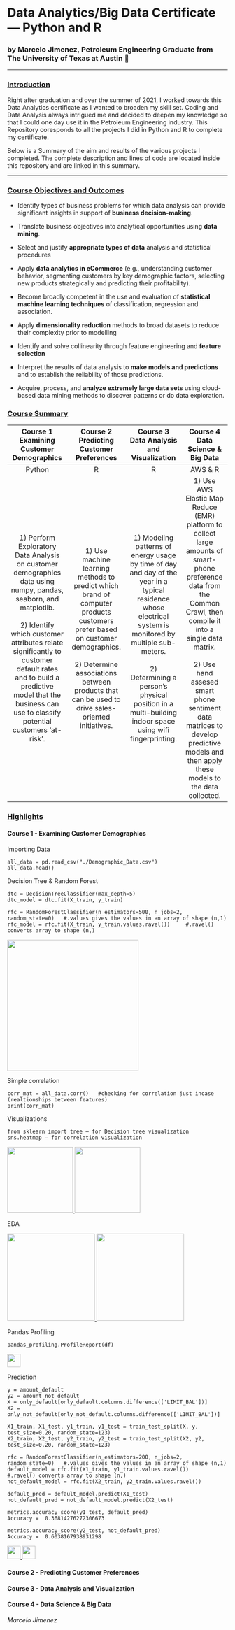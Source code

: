 # Data Analytics/Big Data Certificate — Python and R  
 
 
### by Marcelo Jimenez, Petroleum Engineering Graduate from The University of Texas at Austin 🤘

___
### <ins> Introduction </ins>

Right after graduation and over the summer of 2021, I worked towards this Data Analytics certificate as I wanted to broaden my skill set. Coding and Data Analysis always intrigued me and decided to deepen my knowledge so that I could one day use it in the Petroleum Engineering industry. This Repository coresponds to all the projects I did in Python and R to complete my certificate. 

Below is a Summary of the aim and results of the various projects I completed. The complete description and lines of code are located inside this repository and are linked in this summary.
___

### <ins> Course Objectives and Outcomes </ins>


* Identify types of business problems for which data analysis can provide significant insights in support of **business decision-making**.

* Translate business objectives into analytical opportunities using **data mining**.

* Select and justify **appropriate types of data** analysis and statistical procedures

* Apply **data analytics in eCommerce** (e.g., understanding customer behavior, segmenting customers by key demographic factors, selecting new products strategically and predicting their profitability).

* Become broadly competent in the use and evaluation of **statistical machine learning techniques** of classification, regression and association.

* Apply **dimensionality reduction** methods to broad datasets to reduce their complexity prior to modelling

* Identify and solve collinearity through feature engineering and **feature selection**

* Interpret the results of data analysis to **make models and predictions** and to establish the reliability of those predictions.

* Acquire, process, and **analyze extremely large data sets** using cloud-based data mining methods to discover patterns or do data exploration.

### <ins> Course Summary </ins>


Course 1 <br /> Examining Customer Demographics | Course 2 <br />Predicting Customer Preferences | Course 3 <br />Data Analysis and Visualization | Course 4 <br /> Data Science & Big Data
:------------: | :-------------: | :------------:|:-------------:|
Python         |      R          |       R       |   AWS & R
1\) Perform Exploratory Data Analysis on customer demographics data using numpy, pandas, seaborn, and matplotlib.<br /> <br /> 2) Identify which customer attributes relate significantly to customer default rates and to build a predictive model that the business can use to classify potential customers ‘at-risk’.| 1) Use machine learning methods to predict which brand of computer products customers prefer based on customer demographics. <br /> <br /> 2) Determine associations between products that can be used to drive sales-oriented initiatives. | 1) Modeling patterns of energy usage by time of day and day of the year in a typical residence whose electrical system is monitored by multiple sub-meters. <br /> <br /> 2) Determining a person’s physical position in a multi-building indoor space using wifi fingerprinting. | 1) Use AWS Elastic Map Reduce (EMR) platform to collect large amounts of smart-phone preference data from the Common Crawl, then compile it into a single data matrix. <br /> <br /> 2) Use hand assesed smart phone sentiment data matrices to develop predictive models and then apply these models to the data collected.

### <ins> Highlights </ins>

#### Course 1 - Examining Customer Demographics

Importing Data

```
all_data = pd.read_csv("./Demographic_Data.csv")
all_data.head()                      
```

Decision Tree & Random Forest

```
dtc = DecisionTreeClassifier(max_depth=5)
dtc_model = dtc.fit(X_train, y_train)

rfc = RandomForestClassifier(n_estimators=500, n_jobs=2, random_state=0)   #.values gives the values in an array of shape (n,1)
rfc_model = rfc.fit(X_train, y_train.values.ravel())     #.ravel() converts array to shape (n,)
```

<a href="https://raw.githubusercontent.com/Mar-Jim/Mar-Jim/main/Assets/Data%20Analytics/1Mod1.png">
  <img src="https://raw.githubusercontent.com/Mar-Jim/Mar-Jim/main/Assets/Data%20Analytics/1Mod1.png" height="300">
</a>

Simple correlation
```
corr_mat = all_data.corr()   #checking for correlation just incase (realtionships between features)
print(corr_mat)
```
Visualizations

```
from sklearn import tree – for Decision tree visualization
sns.heatmap – for correlation visualization
```

<a href="https://raw.githubusercontent.com/Mar-Jim/Mar-Jim/main/Assets/Data%20Analytics/1Pred1.png">
  <img src="https://raw.githubusercontent.com/Mar-Jim/Mar-Jim/main/Assets/Data%20Analytics/1Pred1.png" height="150">
</a>

<a href="https://raw.githubusercontent.com/Mar-Jim/Mar-Jim/main/Assets/Data%20Analytics/1Pred2.png">
  <img src="https://raw.githubusercontent.com/Mar-Jim/Mar-Jim/main/Assets/Data%20Analytics/1Pred2.png" height="150">
</a>

EDA

<a href="https://raw.githubusercontent.com/Mar-Jim/Mar-Jim/main/Assets/Data%20Analytics/EDA1.png">
  <img src="https://raw.githubusercontent.com/Mar-Jim/Mar-Jim/main/Assets/Data%20Analytics/EDA1.png" height="200">
</a>

<a href="https://raw.githubusercontent.com/Mar-Jim/Mar-Jim/main/Assets/Data%20Analytics/EDA2.jpg">
  <img src="https://raw.githubusercontent.com/Mar-Jim/Mar-Jim/main/Assets/Data%20Analytics/EDA2.jpg" height="200">
</a>

Pandas Profiling
```
pandas_profiling.ProfileReport(df)
```

<a href="https://raw.githubusercontent.com/Mar-Jim/Mar-Jim/main/Assets/Data%20Analytics/EDA3.png">
  <img src="https://raw.githubusercontent.com/Mar-Jim/Mar-Jim/main/Assets/Data%20Analytics/EDA3.png" height="30">
</a>

Prediction
```
y = amount_default
y2 = amount_not_default
X = only_default[only_default.columns.difference(['LIMIT_BAL'])]
X2 = only_not_default[only_not_default.columns.difference(['LIMIT_BAL'])]

X1_train, X1_test, y1_train, y1_test = train_test_split(X, y, test_size=0.20, random_state=123)
X2_train, X2_test, y2_train, y2_test = train_test_split(X2, y2, test_size=0.20, random_state=123)

rfc = RandomForestClassifier(n_estimators=200, n_jobs=2, random_state=0)   #.values gives the values in an array of shape (n,1)
default_model = rfc.fit(X1_train, y1_train.values.ravel())     #.ravel() converts array to shape (n,)
not_default_model = rfc.fit(X2_train, y2_train.values.ravel())

default_pred = default_model.predict(X1_test)
not_default_pred = not_default_model.predict(X2_test)

metrics.accuracy_score(y1_test, default_pred)
Accuracy =  0.36814276272306673

metrics.accuracy_score(y2_test, not_default_pred)
Accuracy =  0.6038167938931298
```

<a href="https://raw.githubusercontent.com/Mar-Jim/Mar-Jim/main/Assets/Data%20Analytics/Pred1.png">
  <img src="https://raw.githubusercontent.com/Mar-Jim/Mar-Jim/main/Assets/Data%20Analytics/Pred1.png" height="30">
</a>


<a href="https://raw.githubusercontent.com/Mar-Jim/Mar-Jim/main/Assets/Data%20Analytics/Pred2.png">
  <img src="https://raw.githubusercontent.com/Mar-Jim/Mar-Jim/main/Assets/Data%20Analytics/Pred2.png" height="30">
</a>

#### Course 2 - Predicting Customer Preferences


#### Course 3 - Data Analysis and Visualization


#### Course 4 - Data Science & Big Data


*Marcelo Jimenez*
